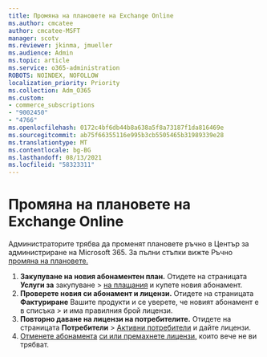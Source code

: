 ```yaml
---
title: Промяна на плановете на Exchange Online
ms.author: cmcatee
author: cmcatee-MSFT
manager: scotv
ms.reviewer: jkinma, jmueller
ms.audience: Admin
ms.topic: article
ms.service: o365-administration
ROBOTS: NOINDEX, NOFOLLOW
localization_priority: Priority
ms.collection: Adm_O365
ms.custom:
- commerce_subscriptions
- "9002450"
- "4766"
ms.openlocfilehash: 0172c4bf6db44b8a638a5f8a73187f1da816469e
ms.sourcegitcommit: ab75f66355116e995b3cb5505465b31989339e28
ms.translationtype: MT
ms.contentlocale: bg-BG
ms.lasthandoff: 08/13/2021
ms.locfileid: "58323311"
---
```

# <a name="change-exchange-online-plans"></a>Промяна на плановете на Exchange Online

Администраторите трябва да променят плановете ръчно в Център за администриране на Microsoft 365. За пълни стъпки вижте Ръчно [промяна на плановете.](https://docs.microsoft.com/microsoft-365/commerce/subscriptions/change-plans-manually)

1. **Закупуване на новия абонаментен план.** Отидете на страницата **Услуги за** закупуване  >  [на плащания](https://go.microsoft.com/fwlink/p/?linkid=868433) и купете новия абонамент.
2. **Проверете новия си абонамент и лицензи.** Отидете на страницата **Фактуриране** Вашите продукти и се уверете, че новият абонамент е в списъка  >  [](https://go.microsoft.com/fwlink/p/?linkid=842054) и има правилния брой лицензи.
3. **Повторно даване на лицензи на потребителите.** Отидете на страницата **Потребители**  >  [Активни потребители](https://go.microsoft.com/fwlink/p/?linkid=834822) и дайте лицензи.
4. [Отменете абонамента](https://docs.microsoft.com/microsoft-365/commerce/subscriptions/cancel-your-subscription) [си или премахнете лицензи,](https://docs.microsoft.com/microsoft-365/commerce/licenses/buy-licenses) които вече не ви трябват.